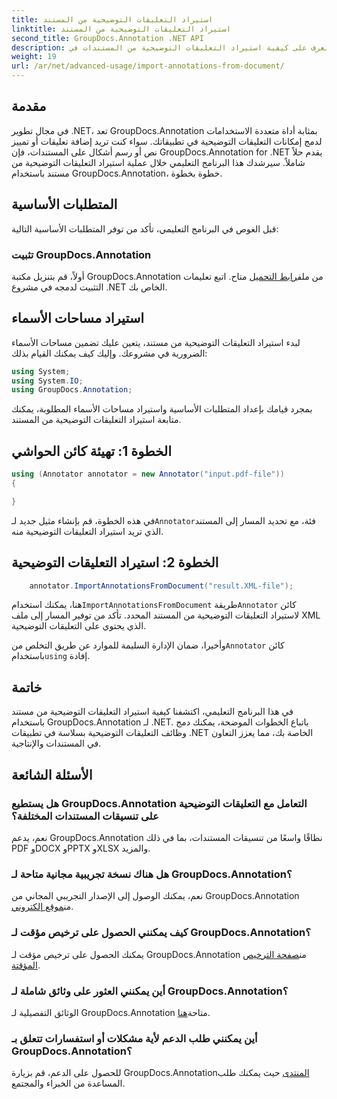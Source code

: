 ```yaml
---
title: استيراد التعليقات التوضيحية من المستند
linktitle: استيراد التعليقات التوضيحية من المستند
second_title: GroupDocs.Annotation .NET API
description: تعرف على كيفية استيراد التعليقات التوضيحية من المستندات في .NET باستخدام GroupDocs.Annotation. اتبع البرنامج التعليمي خطوة بخطوة لتحقيق التكامل السلس.
weight: 19
url: /ar/net/advanced-usage/import-annotations-from-document/
---
```

## مقدمة
في مجال تطوير .NET، تعد GroupDocs.Annotation بمثابة أداة متعددة الاستخدامات لدمج إمكانات التعليقات التوضيحية في تطبيقاتك. سواء كنت تريد إضافة تعليقات أو تمييز نص أو رسم أشكال على المستندات، فإن GroupDocs.Annotation for .NET يقدم حلاً شاملاً. سيرشدك هذا البرنامج التعليمي خلال عملية استيراد التعليقات التوضيحية من مستند باستخدام GroupDocs.Annotation، خطوة بخطوة.
## المتطلبات الأساسية
قبل الغوص في البرنامج التعليمي، تأكد من توفر المتطلبات الأساسية التالية:
### تثبيت GroupDocs.Annotation
 أولاً، قم بتنزيل مكتبة GroupDocs.Annotation من ملف[رابط التحميل](https://releases.groupdocs.com/annotation/net/) متاح. اتبع تعليمات التثبيت لدمجه في مشروع .NET الخاص بك.

## استيراد مساحات الأسماء
لبدء استيراد التعليقات التوضيحية من مستند، يتعين عليك تضمين مساحات الأسماء الضرورية في مشروعك. وإليك كيف يمكنك القيام بذلك:

```csharp
using System;
using System.IO;
using GroupDocs.Annotation;
```

بمجرد قيامك بإعداد المتطلبات الأساسية واستيراد مساحات الأسماء المطلوبة، يمكنك متابعة استيراد التعليقات التوضيحية من المستند.
## الخطوة 1: تهيئة كائن الحواشي
```csharp
using (Annotator annotator = new Annotator("input.pdf-file"))
{

}
```
 في هذه الخطوة، قم بإنشاء مثيل جديد لـ`Annotator`فئة، مع تحديد المسار إلى المستند الذي تريد استيراد التعليقات التوضيحية منه.
## الخطوة 2: استيراد التعليقات التوضيحية
```csharp
	annotator.ImportAnnotationsFromDocument("result.XML-file");
```
 هنا، يمكنك استخدام`ImportAnnotationsFromDocument` طريقة`Annotator` كائن لاستيراد التعليقات التوضيحية من المستند المحدد. تأكد من توفير المسار إلى ملف XML الذي يحتوي على التعليقات التوضيحية.

 وأخيرا، ضمان الإدارة السليمة للموارد عن طريق التخلص من`Annotator` كائن باستخدام`using` إفادة.

## خاتمة
في هذا البرنامج التعليمي، اكتشفنا كيفية استيراد التعليقات التوضيحية من مستند باستخدام GroupDocs.Annotation لـ .NET. باتباع الخطوات الموضحة، يمكنك دمج وظائف التعليقات التوضيحية بسلاسة في تطبيقات .NET الخاصة بك، مما يعزز التعاون في المستندات والإنتاجية.
## الأسئلة الشائعة
### هل يستطيع GroupDocs.Annotation التعامل مع التعليقات التوضيحية على تنسيقات المستندات المختلفة؟
نعم، يدعم GroupDocs.Annotation نطاقًا واسعًا من تنسيقات المستندات، بما في ذلك PDF وDOCX وPPTX وXLSX والمزيد.
### هل هناك نسخة تجريبية مجانية متاحة لـ GroupDocs.Annotation؟
 نعم، يمكنك الوصول إلى الإصدار التجريبي المجاني من GroupDocs.Annotation من[موقع إلكتروني](https://releases.groupdocs.com/).
### كيف يمكنني الحصول على ترخيص مؤقت لـ GroupDocs.Annotation؟
 يمكنك الحصول على ترخيص مؤقت لـ GroupDocs.Annotation من[صفحة الترخيص المؤقتة](https://purchase.groupdocs.com/temporary-license/).
### أين يمكنني العثور على وثائق شاملة لـ GroupDocs.Annotation؟
 الوثائق التفصيلية لـ GroupDocs.Annotation متاحة[هنا](https://tutorials.groupdocs.com/annotation/net/).
### أين يمكنني طلب الدعم لأية مشكلات أو استفسارات تتعلق بـ GroupDocs.Annotation؟
 للحصول على الدعم، قم بزيارة GroupDocs.Annotation[المنتدى](https://forum.groupdocs.com/c/annotation/10) حيث يمكنك طلب المساعدة من الخبراء والمجتمع.